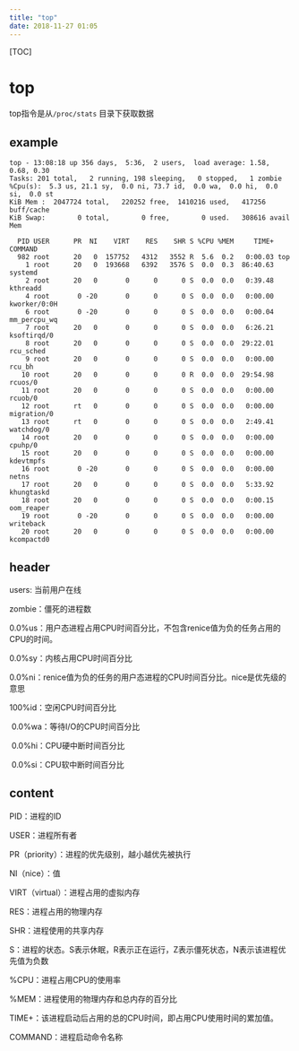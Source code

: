 ```yaml
---
title: "top"
date: 2018-11-27 01:05
---
```



[TOC]


# top



top指令是从`/proc/stats` 目录下获取数据





## example

```
top - 13:08:18 up 356 days,  5:36,  2 users,  load average: 1.58, 0.68, 0.30
Tasks: 201 total,   2 running, 198 sleeping,   0 stopped,   1 zombie
%Cpu(s):  5.3 us, 21.1 sy,  0.0 ni, 73.7 id,  0.0 wa,  0.0 hi,  0.0 si,  0.0 st
KiB Mem :  2047724 total,   220252 free,  1410216 used,   417256 buff/cache
KiB Swap:        0 total,        0 free,        0 used.   308616 avail Mem

  PID USER      PR  NI    VIRT    RES    SHR S %CPU %MEM     TIME+ COMMAND
  982 root      20   0  157752   4312   3552 R  5.6  0.2   0:00.03 top
    1 root      20   0  193668   6392   3576 S  0.0  0.3  86:40.63 systemd
    2 root      20   0       0      0      0 S  0.0  0.0   0:39.48 kthreadd
    4 root       0 -20       0      0      0 S  0.0  0.0   0:00.00 kworker/0:0H
    6 root       0 -20       0      0      0 S  0.0  0.0   0:00.04 mm_percpu_wq
    7 root      20   0       0      0      0 S  0.0  0.0   6:26.21 ksoftirqd/0
    8 root      20   0       0      0      0 S  0.0  0.0  29:22.01 rcu_sched
    9 root      20   0       0      0      0 S  0.0  0.0   0:00.00 rcu_bh
   10 root      20   0       0      0      0 R  0.0  0.0  29:54.98 rcuos/0
   11 root      20   0       0      0      0 S  0.0  0.0   0:00.00 rcuob/0
   12 root      rt   0       0      0      0 S  0.0  0.0   0:00.00 migration/0
   13 root      rt   0       0      0      0 S  0.0  0.0   2:49.41 watchdog/0
   14 root      20   0       0      0      0 S  0.0  0.0   0:00.00 cpuhp/0
   15 root      20   0       0      0      0 S  0.0  0.0   0:00.00 kdevtmpfs
   16 root       0 -20       0      0      0 S  0.0  0.0   0:00.00 netns
   17 root      20   0       0      0      0 S  0.0  0.0   5:33.92 khungtaskd
   18 root      20   0       0      0      0 S  0.0  0.0   0:00.15 oom_reaper
   19 root       0 -20       0      0      0 S  0.0  0.0   0:00.00 writeback
   20 root      20   0       0      0      0 S  0.0  0.0   0:00.00 kcompactd0
```



## header

users: 当前用户在线 



zombie：僵死的进程数 



0.0%us：用户态进程占用CPU时间百分比，不包含renice值为负的任务占用的CPU的时间。 

0.0%sy：内核占用CPU时间百分比 

0.0%ni：renice值为负的任务的用户态进程的CPU时间百分比。nice是优先级的意思 

100%id：空闲CPU时间百分比 

​                   0.0%wa：等待I/O的CPU时间百分比 

​                   0.0%hi：CPU硬中断时间百分比 

​                   0.0%si：CPU软中断时间百分比 





## content

PID：进程的ID 

USER：进程所有者 

PR（priority）：进程的优先级别，越小越优先被执行 

NI（nice）：值 

VIRT（virtual）：进程占用的虚拟内存 

RES：进程占用的物理内存 

SHR：进程使用的共享内存 

S：进程的状态。S表示休眠，R表示正在运行，Z表示僵死状态，N表示该进程优先值为负数 

%CPU：进程占用CPU的使用率 

%MEM：进程使用的物理内存和总内存的百分比 

TIME+：该进程启动后占用的总的CPU时间，即占用CPU使用时间的累加值。 

COMMAND：进程启动命令名称 